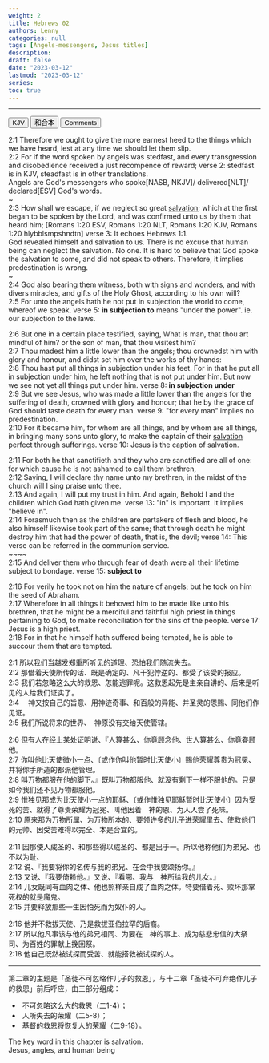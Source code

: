```yaml
---
weight: 2
title: Hebrews 02
authors: Lenny
categories: null
tags: [Angels-messengers, Jesus titles]
description: 
draft: false
date: "2023-03-12"
lastmod: "2023-03-12"
series:
toc: true
---
```



<!--more-->
---

<!-- Tab links -->
<div class="tab">
  <button class="tablinks active" onclick="tablabel(event, 'english')">KJV</button>
  <button class="tablinks" onclick="tablabel(event, 'chinese')">和合本</button>
  <button class="tablinks" onclick="tablabel(event, 'comments')">Comments</button>
</div>

<!-- Tab content -->
<div id="english" class="tabcontent" style="display:block">

2:1 Therefore we ought to give the more earnest heed to the things which we have heard, lest at any time we should let them slip.  
2:2 For if <a class = "red">the word spoken by angels</a> was stedfast, and every transgression and disobedience received a just recompence of reward; <a class ="marginnote">verse 2: stedfast is in KJV, steadfast is in other translations.<br> Angels are God's messengers who spoke[NASB, NKJV]/ delivered[NLT]/ declared[ESV]  God's words. <br>~~~</a>  
2:3 How shall we escape, if we neglect so great <u class = "red">salvation</u>; which at the first began to be spoken by the Lord, and was confirmed unto us by them that heard him; [Romans 1:20 ESV, Romans 1:20 NLT, Romans 1:20 KJV, Romans 1:20 hlybblsmpshndtn] <a class ="marginnote">verse 3: It echoes Hebrews 1:1. <br>God revealed himself and salvation to us. There is no excuse that human being can neglect the salvation. No one. It is hard to believe that God spoke the salvation to some, and did not speak to others. Therefore, it implies predestination is wrong. <br>~~~</a>  
2:4 God also bearing them witness, both with signs and wonders, and with divers miracles, and gifts of the Holy Ghost, according to his own will?  
2:5 For unto the angels hath he not put in subjection the world to come, whereof we speak. <a class ="marginnote">verse 5: <b>in subjection to</b> means "under the power". ie. our subjection to the laws.</a>  

2:6 But one in a certain place testified, saying, What is man, that thou art mindful of him? or the son of man, that thou visitest him?  
2:7 Thou madest him a little lower than the angels; thou crownedst him with glory and honour, and didst set him over the works of thy hands:  
2:8 Thou hast put all things in subjection under his feet. For in that he put all in subjection under him, he left nothing that is not put under him. But now we see not yet all things put under him. <a class ="marginnote">verse 8: <b>in subjection under</b></a>  
2:9 But we see Jesus, who was made a little lower than the angels for the suffering of death, crowned with glory and honour; that he by the grace of God should taste death for every man. <a class ="marginnote">verse 9: "for every man" implies no predestination.</a>  
2:10 For it became him, for whom are all things, and by whom are all things, in bringing many sons unto glory, to make <a class = "red">the captain of their <u class = "red">salvation</u></a> perfect through sufferings. <a class ="marginnote">verse 10: Jesus is the caption of salvation.</a>  

2:11 For both he that sanctifieth and they who are sanctified are all of one: for which cause he is not ashamed to call them brethren,  
2:12 Saying, I will declare thy name unto my brethren, in the midst of the church will I sing praise unto thee.  
2:13 And again, I will put <a class = "red">my trust in him</a>. And again, Behold I and the children which God hath given me. <a class ="marginnote">verse 13: "in" is important. It implies "believe in".</a>  
2:14 Forasmuch then as the children are partakers of flesh and blood, he also himself likewise took part of the same; that through death he might destroy him that had the power of death, that is, the devil; <a class ="marginnote">verse 14: This verse can be referred in the communion service.<br>~~~~</a>  
2:15 And deliver them who through fear of death were all their lifetime subject to bondage. <a class ="marginnote">verse 15: <b>subject to</b></a>  

2:16 For verily he took not on him the nature of angels; but he took on him the seed of Abraham.  
2:17 Wherefore in all things it behoved him to be made like unto his brethren, that he might be <a class = "red">a merciful and faithful high priest</a> in things pertaining to God, to make reconciliation for the sins of the people. <a class ="marginnote">verse 17: Jesus is a high priest.</a>  
2:18 For in that he himself hath suffered being tempted, he is able to succour them that are tempted.  

</div>

<div id="chinese" class="tabcontent">

2:1 所以我们当越发郑重所听见的道理、恐怕我们随流失去。  
2:2 那借着天使所传的话、既是确定的、凡干犯悖逆的、都受了该受的报应。  
2:3 我们若忽略这么大的救恩、怎能逃罪呢。这救恩起先是主亲自讲的、后来是听见的人给我们证实了。  
2:4 　神又按自己的旨意、用神迹奇事、和百般的异能、并圣灵的恩赐、同他们作见证。  
2:5 我们所说将来的世界、　神原没有交给天使管辖。  
 
2:6 但有人在经上某处证明说、『人算甚么、你竟顾念他、世人算甚么、你竟眷顾他。  
2:7 你叫他比天使微小一点、〔或作你叫他暂时比天使小〕赐他荣耀尊贵为冠冕、并将你手所造的都派他管理。  
2:8 叫万物都服在他的脚下。』既叫万物都服他、就没有剩下一样不服他的。只是如今我们还不见万物都服他。  
2:9 惟独见那成为比天使小一点的耶稣、〔或作惟独见耶稣暂时比天使小〕因为受死的苦、就得了尊贵荣耀为冠冕、叫他因着　神的恩、为人人尝了死味。  
2:10 原来那为万物所属、为万物所本的、要领许多的儿子进荣耀里去、使救他们的元帅、因受苦难得以完全、本是合宜的。  
 
2:11 因那使人成圣的、和那些得以成圣的、都是出于一。所以他称他们为弟兄、也不以为耻、  
2:12 说、『我要将你的名传与我的弟兄、在会中我要颂扬你。』  
2:13 又说、『我要倚赖他。』又说、『看哪、我与　神所给我的儿女。』  
2:14 儿女既同有血肉之体、他也照样亲自成了血肉之体。特要借着死、败坏那掌死权的就是魔鬼。  
2:15 并要释放那些一生因怕死而为奴仆的人。  
 
2:16 他并不救拔天使、乃是救拔亚伯拉罕的后裔。  
2:17 所以他凡事该与他的弟兄相同、为要在　神的事上、成为慈悲忠信的大祭司、为百姓的罪献上挽回祭。  
2:18 他自己既然被试探而受苦、就能搭救被试探的人。  

---

第二章的主题是「圣徒不可忽略作儿子的救恩」，与十二章「圣徒不可弃绝作儿子的救恩」前后呼应，由三部分组成：  
<ul>
    <li>&nbsp;不可忽略这么大的救恩（二1-4）；
</li>
    <li>&nbsp;人所失去的荣耀（二5-8）；
</li>
    <li>&nbsp;基督的救恩将恢复人的荣耀（二9-18）。
</li>
</ul>

</div>

<div id="comments" class="tabcontent">

The key word in this chapter is salvation.  
Jesus, angles, and human being 
</div>